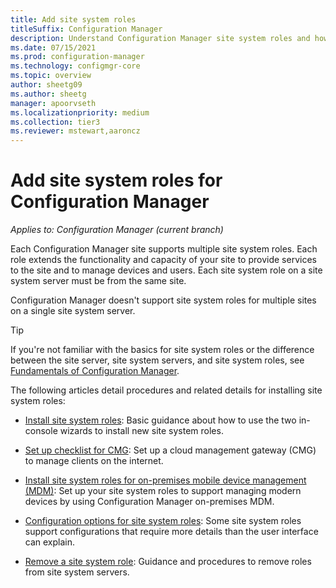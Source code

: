 ```yaml
---
title: Add site system roles
titleSuffix: Configuration Manager
description: Understand Configuration Manager site system roles and how to add them to extend the functionality and capacity of your site.
ms.date: 07/15/2021
ms.prod: configuration-manager
ms.technology: configmgr-core
ms.topic: overview
author: sheetg09
ms.author: sheetg
manager: apoorvseth
ms.localizationpriority: medium
ms.collection: tier3
ms.reviewer: mstewart,aaroncz 
---
```


# Add site system roles for Configuration Manager

*Applies to: Configuration Manager (current branch)*

Each Configuration Manager site supports multiple site system roles. Each role extends the functionality and capacity of your site to provide services to the site and to manage devices and users. Each site system role on a site system server must be from the same site.

Configuration Manager doesn't support site system roles for multiple sites on a single site system server.

> [!TIP]
> If you're not familiar with the basics for site system roles or the difference between the site server, site system servers, and site system roles, see [Fundamentals of Configuration Manager](../../../understand/fundamentals.md).

The following articles detail procedures and related details for installing site system roles:

- [Install site system roles](install-site-system-roles.md): Basic guidance about how to use the two in-console wizards to install new site system roles.

- [Set up checklist for CMG](../../../clients/manage/cmg/set-up-checklist.md): Set up a cloud management gateway (CMG) to manage clients on the internet.

- [Install site system roles for on-premises mobile device management (MDM)](../../../../mdm/get-started/install-site-system-roles-for-on-premises-mdm.md): Set up your site system roles to support managing modern devices by using Configuration Manager on-premises MDM.

- [Configuration options for site system roles](configuration-options-for-site-system-roles.md): Some site system roles support configurations that require more details than the user interface can explain.

- [Remove a site system role](../install/uninstall-sites-and-hierarchies.md#bkmk_role): Guidance and procedures to remove roles from site system servers.
